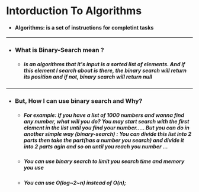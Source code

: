 # Intorduction To Algorithms

* #### Algorithms: is a set of instructions for completint tasks

-------

* ### What is Binary-Search mean ?
  * ##### is an algorithms that it's input is a sorted list of elements. And if this element I search about is there, the binary search will return its position and if not, binary search will return null  

-------
* ### But, How I can use binary search and Why?
  * ##### For example: If you have a list of 1000 numbers and wanna find any number, what will you do? You may start search with the first element in the list until you find your number..... But you can do in another simple way (binary-search) : You can divide this list into 2 parts then take the part(has a number you search) and divide it into 2 parts agin and so on until you reach you number ...
  * ##### You can use binary search to limit you search time and memory you use 
  * ##### You can use O(log~2~n) instead of O(n); 
